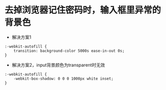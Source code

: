 # 去掉浏览器记住密码时，输入框里异常的背景色
* 解决方案1
```
:-webkit-autofill {
    transition: background-color 5000s ease-in-out 0s;
}
```
* 解决方案2，input背景颜色为transparent时无效
```
:-webkit-autofill {
    -webkit-box-shadow: 0 0 0 1000px white inset;
}
```
